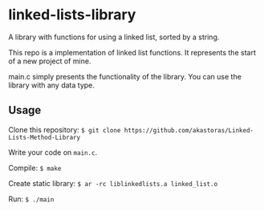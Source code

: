 # linked-lists-library
A library with functions for using a linked list, sorted by a string.


This repo is a implementation of linked list functions. It represents the start of a new project of mine.

main.c simply presents the functionality of the library.
You can use the library with any data type.

## Usage

Clone this repository: `$ git clone https://github.com/akastoras/Linked-Lists-Method-Library`

Write your code on `main.c`.

Compile: `$ make`

Create static library: `$ ar -rc liblinkedlists.a linked_list.o`

Run: `$ ./main`
